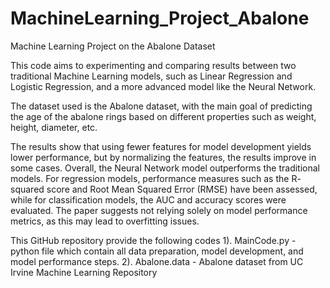 # MachineLearning_Project_Abalone
Machine Learning Project on the Abalone Dataset


This code aims to experimenting and comparing results between two traditional Machine Learning models, such as Linear Regression and Logistic Regression, and a more advanced model like the Neural Network. 

The dataset used is the Abalone dataset, with the main goal of predicting the age of the abalone rings based on
different properties such as weight, height, diameter, etc.

The results show that using fewer features for model development yields lower performance, but by normalizing the features, the results improve in some cases. Overall, the Neural Network model outperforms the traditional models. For
regression models, performance measures such as the R-
squared score and Root Mean Squared Error (RMSE) have
been assessed, while for classification models, the AUC and
accuracy scores were evaluated. The paper suggests not
relying solely on model performance metrics, as this may lead
to overfitting issues. 

This GitHub repository provide the following codes
1). MainCode.py - python file which contain all data preparation, model development, and model performance steps.
2). Abalone.data - Abalone dataset from UC Irvine
Machine Learning Repository